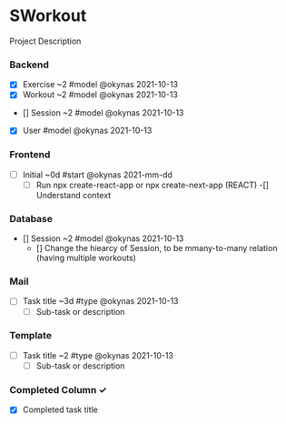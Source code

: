 # SWorkout
Project Description

### Backend
- [x] Exercise ~2 #model @okynas 2021-10-13
- [x] Workout ~2 #model @okynas 2021-10-13
- [] Session ~2 #model @okynas 2021-10-13
- [x] User #model @okynas 2021-10-13

### Frontend
- [ ] Initial ~0d #start @okynas 2021-mm-dd
  - [ ] Run npx create-react-app or npx create-next-app (REACT)
-[] Understand context

### Database
- [] Session ~2 #model @okynas 2021-10-13
  - [] Change the hiearcy of Session, to be mmany-to-many relation (having multiple workouts)

### Mail
- [ ] Task title ~3d #type @okynas 2021-10-13
  - [ ] Sub-task or description

### Template
- [ ] Task title ~2 #type @okynas 2021-10-13
  - [ ] Sub-task or description

### Completed Column ✓
- [x] Completed task title